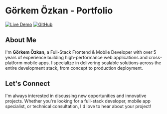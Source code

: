 # Görkem Özkan - Portfolio

[![Live Demo](https://img.shields.io/badge/Live%20Demo-ozgorkem.com-blue?style=for-the-badge)](https://ozgorkem.com)
[![GitHub](https://img.shields.io/badge/GitHub-gorkemozkan-black?style=for-the-badge&logo=github)](https://github.com/gorkemozkan)

##  About Me

I'm **Görkem Özkan**, a Full-Stack Frontend & Mobile Developer with over 5 years of experience building high-performance web applications and cross-platform mobile apps. I specialize in delivering scalable solutions across the entire development stack, from concept to production deployment.

## Let's Connect

I'm always interested in discussing new opportunities and innovative projects. Whether you're looking for a full-stack developer, mobile app specialist, or technical consultation, I'd love to hear about your project!


